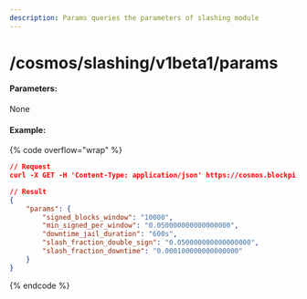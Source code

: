 ```yaml
---
description: Params queries the parameters of slashing module
---
```


# /cosmos/slashing/v1beta1/params

#### **Parameters:**

None

#### Example:

{% code overflow="wrap" %}
```json
// Request
curl -X GET -H 'Content-Type: application/json' https://cosmos.blockpi.network/lcd/v1/<your-api-key>/cosmos/slashing/v1beta1/params

// Result
{
    "params": {
        "signed_blocks_window": "10000",
        "min_signed_per_window": "0.050000000000000000",
        "downtime_jail_duration": "600s",
        "slash_fraction_double_sign": "0.050000000000000000",
        "slash_fraction_downtime": "0.000100000000000000"
    }
}
```
{% endcode %}

